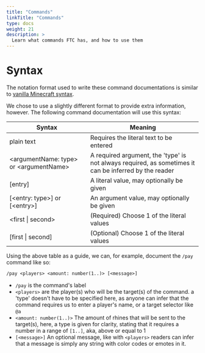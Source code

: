 ```yaml
---
title: "Commands"
linkTitle: "Commands"
type: docs
weight: 21
description: >
  Learn what commands FTC has, and how to use them
---
```


# Syntax
The notation format used to write these command documentations
is similar to [vanilla Minecraft syntax](https://minecraft.fandom.com/wiki/Commands#:~:text=Command%20guide-,Syntax,-In%20Java%20Edition).  
  
We chose to use a slightly different format to provide extra information, 
however. The following command documentation will use this syntax:

| Syntax | Meaning |
|--|--|
| plain text | Requires the literal text to be entered |
| \<argumentName: type> or \<argumentName> | A required argument, the 'type' is not always required, as sometimes it can be inferred by the reader |
| [entry] | A literal value, may optionally be given |
| [\<entry: type>] or [\<entry>] | An argument value, may optionally be given |
| \<first \| second> | (Required) Choose 1 of the literal values |
| [first \| second] | (Optional) Choose 1 of the literal values |

Using the above table as a guide, we can, for example, document the 
`/pay` command like so:
```txt
/pay <players> <amount: number(1..)> [<message>]
```
- `/pay` is the command's label
- `<players>` are the player(s) who will be the target(s) of the command. a 'type' doesn't have to be specified here, as anyone can infer that the command requires us to enter a player's name, or a target selector like `@a`
- `<amount: number(1..)>` The amount of rhines that will be sent to the target(s), here, a type is given for clarity, stating that it requires a number in a range of `[1..]`, aka, above or equal to 1
- `[<message>]` An optional message, like with `<players>` readers can infer that a message is simply any string with color codes or emotes in it.
